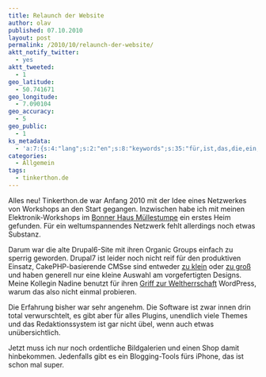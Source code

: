 ```yaml
---
title: Relaunch der Website
author: olav
published: 07.10.2010
layout: post
permalink: /2010/10/relaunch-der-website/
aktt_notify_twitter:
  - yes
aktt_tweeted:
  - 1
geo_latitude:
  - 50.741671
geo_longitude:
  - 7.090104
geo_accuracy:
  - 5
geo_public:
  - 1
ks_metadata:
  - 'a:7:{s:4:"lang";s:2:"en";s:8:"keywords";s:35:"für,ist,das,die,ein,mit,nicht,noch";s:19:"keywords_autoupdate";s:1:"1";s:11:"description";s:158:"Für ein weltumspannendes Netzwerk fehlt allerdings noch etwas Substanz. Darum war die alte Drupal6-Site mit ihren Organic Groups einfach zu sperrig geworden.";s:22:"description_autoupdate";s:1:"1";s:5:"title";s:0:"";s:6:"robots";s:12:"index,follow";}'
categories:
  - Allgemein
tags:
  - tinkerthon.de
---
```

Alles neu! Tinkerthon.de war Anfang 2010 mit der Idee eines Netzwerkes von Workshops an den Start gegangen. Inzwischen habe ich mit meinen Elektronik-Workshops im [Bonner Haus Müllestumpe][1] ein erstes Heim gefunden. Für ein weltumspannendes Netzwerk fehlt allerdings noch etwas Substanz.

Darum war die alte Drupal6-Site mit ihren Organic Groups einfach zu sperrig geworden. Drupal7 ist leider noch nicht reif für den produktiven Einsatz, CakePHP-basierende CMSse sind entweder [zu klein][2] oder [zu groß][3] und haben generell nur eine kleine Auswahl am vorgefertigten Designs. Meine Kollegin Nadine benutzt für ihren [Griff zur Weltherrschaft][4] WordPress, warum das also nicht einmal probieren.

Die Erfahrung bisher war sehr angenehm. Die Software ist zwar innen drin total verwurschtelt, es gibt aber für alles Plugins, unendlich viele Themes und das Redaktionssystem ist gar nicht übel, wenn auch etwas unübersichtlich.

Jetzt muss ich nur noch ordentliche Bildgalerien und einen Shop damit hinbekommen. Jedenfalls gibt es ein Blogging-Tools fürs iPhone, das ist schon mal super.

 [1]: http://muellestumpe.de/index.php/de/werkraeume.html
 [2]: http://croogo.org/ "CakePHP-basierendes CMS Croogo"
 [3]: http://www.bedita.com/ "CakePHP-basierendes CMS BEdita"
 [4]: http://liebeschenken.net/
